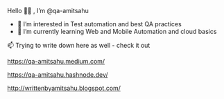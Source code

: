 Hello 🙌🏽  , I’m @qa-amitsahu
- 👀 I’m interested in Test automation and best QA practices
- 🌱 I’m currently learning Web and Mobile Automation and cloud basics


📫 Trying to write down here as well - check it out 

https://qa-amitsahu.medium.com/

https://qa-amitsahu.hashnode.dev/

http://writtenbyamitsahu.blogspot.com/



<!---
qa-amitsahu/qa-amitsahu is a ✨ special ✨ repository because its `README.md` (this file) appears on your GitHub profile.
You can click the Preview link to take a look at your changes.
--->
